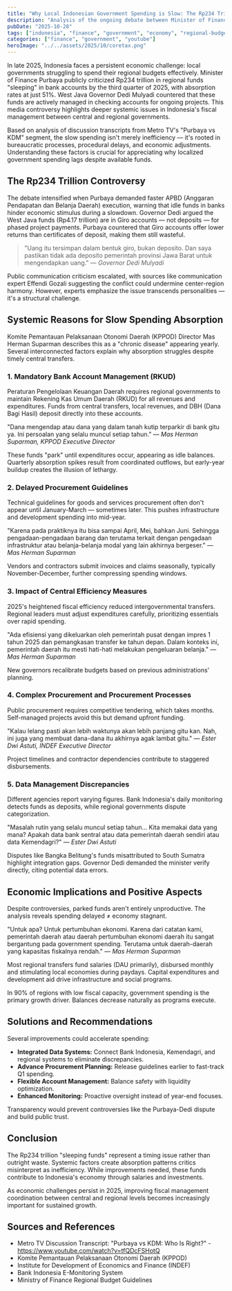 ```yaml
---
title: "Why Local Indonesian Government Spending is Slow: The Rp234 Trillion Controversy"
description: "Analysis of the ongoing debate between Minister of Finance Purbaya and regional governors about parked regional budget funds, revealing systemic reasons for slow APBD absorption."
pubDate: "2025-10-28"
tags: ["indonesia", "finance", "government", "economy", "regional-budgets", "apbd"]
categories: ["finance", "government", "youtube"]
heroImage: "../../assets/2025/10/coretax.png"
---
```


<article class="prose mx-auto">
  <p>
    In late 2025, Indonesia faces a persistent economic challenge: local governments struggling to spend their regional budgets effectively. Minister of Finance Purbaya publicly criticized Rp234 trillion in regional funds "sleeping" in bank accounts by the third quarter of 2025, with absorption rates at just 51%. West Java Governor Dedi Mulyadi countered that these funds are actively managed in checking accounts for ongoing projects. This media controversy highlights deeper systemic issues in Indonesia's fiscal management between central and regional governments.
  </p>

  <p>
    Based on analysis of discussion transcripts from Metro TV's "Purbaya vs KDM" segment, the slow spending isn't merely inefficiency — it's rooted in bureaucratic processes, procedural delays, and economic adjustments. Understanding these factors is crucial for appreciating why localized government spending lags despite available funds.
  </p>

  <h2>The Rp234 Trillion Controversy</h2>

  <p>
    The debate intensified when Purbaya demanded faster APBD (Anggaran Pendapatan dan Belanja Daerah) execution, warning that idle funds in banks hinder economic stimulus during a slowdown. Governor Dedi argued the West Java funds (Rp4.17 trillion) are in Giro accounts — not deposits — for phased project payments. Purbaya countered that Giro accounts offer lower returns than certificates of deposit, making them still wasteful.
  </p>

  <blockquote>
    "Uang itu tersimpan dalam bentuk giro, bukan deposito. Dan saya pastikan tidak ada deposito pemerintah provinsi Jawa Barat untuk mengendapkan uang."  
    — <em>Governor Dedi Mulyadi</em>
  </blockquote>

  <p>
    Public communication criticism escalated, with sources like communication expert Effendi Gozali suggesting the conflict could undermine center-region harmony. However, experts emphasize the issue transcends personalities — it's a structural challenge.
  </p>

  <h2>Systemic Reasons for Slow Spending Absorption</h2>

  <p>
    Komite Pemantauan Pelaksanaan Otonomi Daerah (KPPOD) Director Mas Herman Suparman describes this as a "chronic disease" appearing yearly. Several interconnected factors explain why absorption struggles despite timely central transfers.
  </p>

  <h3>1. Mandatory Bank Account Management (RKUD)</h3>

  <p>
    Peraturan Pengelolaan Keuangan Daerah requires regional governments to maintain Rekening Kas Umum Daerah (RKUD) for all revenues and expenditures. Funds from central transfers, local revenues, and DBH (Dana Bagi Hasil) deposit directly into these accounts.
  </p>

  <p>
    "Dana mengendap atau dana yang dalam tanah kutip terparkir di bank gitu ya. Ini persoalan yang selalu muncul setiap tahun."  
    — <em>Mas Herman Suparman, KPPOD Executive Director</em>
  </p>

  <p>
    These funds "park" until expenditures occur, appearing as idle balances. Quarterly absorption spikes result from coordinated outflows, but early-year buildup creates the illusion of lethargy.
  </p>

  <h3>2. Delayed Procurement Guidelines</h3>

  <p>
    Technical guidelines for goods and services procurement often don't appear until January-March — sometimes later. This pushes infrastructure and development spending into mid-year.
  </p>

  <p>
    "Karena pada praktiknya itu bisa sampai April, Mei, bahkan Juni. Sehingga pengadaan-pengadaan barang dan terutama terkait dengan pengadaan infrastruktur atau belanja-belanja modal yang lain akhirnya bergeser."  
    — <em>Mas Herman Suparman</em>
  </p>

  <p>
    Vendors and contractors submit invoices and claims seasonally, typically November-December, further compressing spending windows.
  </p>

  <h3>3. Impact of Central Efficiency Measures</h3>

  <p>
    2025's heightened fiscal efficiency reduced intergovernmental transfers. Regional leaders must adjust expenditures carefully, prioritizing essentials over rapid spending.
  </p>

  <p>
    "Ada efisiensi yang dikeluarkan oleh pemerintah pusat dengan impres 1 tahun 2025 dan pemangkasan transfer ke tahun depan. Dalam konteks ini, pemerintah daerah itu mesti hati-hati melakukan pengeluaran belanja."  
    — <em>Mas Herman Suparman</em>
  </p>

  <p>
    New governors recalibrate budgets based on previous administrations' planning.
  </p>

  <h3>4. Complex Procurement and Procurement Processes</h3>

  <p>
    Public procurement requires competitive tendering, which takes months. Self-managed projects avoid this but demand upfront funding.
  </p>

  <p>
    "Kalau lelang pasti akan lebih waktunya akan lebih panjang gitu kan. Nah, ini juga yang membuat dana-dana itu akhirnya agak lambat gitu."  
    — <em>Ester Dwi Astuti, INDEF Executive Director</em>
  </p>

  <p>
    Project timelines and contractor dependencies contribute to staggered disbursements.
  </p>

  <h3>5. Data Management Discrepancies</h3>

  <p>
    Different agencies report varying figures. Bank Indonesia's daily monitoring detects funds as deposits, while regional governments dispute categorization.
  </p>

  <p>
    "Masalah rutin yang selalu muncul setiap tahun... Kita memakai data yang mana? Apakah data bank sentral atau data pemerintah daerah sendiri atau data Kemendagri?"  
    — <em>Ester Dwi Astuti</em>
  </p>

  <p>
    Disputes like Bangka Belitung's funds misattributed to South Sumatra highlight integration gaps. Governor Dedi demanded the minister verify directly, citing potential data errors.
  </p>

  <h2>Economic Implications and Positive Aspects</h2>

  <p>
    Despite controversies, parked funds aren't entirely unproductive. The analysis reveals spending delayed ≠ economy stagnant.
  </p>

  <p>
    "Untuk apa? Untuk pertumbuhan ekonomi. Karena dari catatan kami, pemerintah daerah atau daerah pertumbuhan ekonomi daerah itu sangat bergantung pada government spending. Terutama untuk daerah-daerah yang kapasitas fiskalnya rendah."  
    — <em>Mas Herman Suparman</em>
  </p>

  <p>
    Most regional transfers fund salaries (DAU primarily), disbursed monthly and stimulating local economies during paydays. Capital expenditures and development aid drive infrastructure and social programs.
  </p>

  <p>
    In 90% of regions with low fiscal capacity, government spending is the primary growth driver. Balances decrease naturally as programs execute.
  </p>

  <h2>Solutions and Recommendations</h2>

  <p>
    Several improvements could accelerate spending:
  </p>

  <ul>
    <li><strong>Integrated Data Systems:</strong> Connect Bank Indonesia, Kemendagri, and regional systems to eliminate discrepancies.</li>
    <li><strong>Advance Procurement Planning:</strong> Release guidelines earlier to fast-track Q1 spending.</li>
    <li><strong>Flexible Account Management:</strong> Balance safety with liquidity optimization.</li>
    <li><strong>Enhanced Monitoring:</strong> Proactive oversight instead of year-end focuses.</li>
  </ul>

  <p>
    Transparency would prevent controversies like the Purbaya-Dedi dispute and build public trust.
  </p>

  <h2>Conclusion</h2>

  <p>
    The Rp234 trillion "sleeping funds" represent a timing issue rather than outright waste. Systemic factors create absorption patterns critics misinterpret as inefficiency. While improvements needed, these funds contribute to Indonesia's economy through salaries and investments.
  </p>

  <p>
    As economic challenges persist in 2025, improving fiscal management coordination between central and regional levels becomes increasingly important for sustained growth.
  </p>

  <h2>Sources and References</h2>

  <ul>
    <li>Metro TV Discussion Transcript: "Purbaya vs KDM: Who Is Right?" - <a href="https://www.youtube.com/watch?v=tfQDcFSHotQ" target="_blank">https://www.youtube.com/watch?v=tfQDcFSHotQ</a></li>
    <li>Komite Pemantauan Pelaksanaan Otonomi Daerah (KPPOD)</li>
    <li>Institute for Development of Economics and Finance (INDEF)</li>
    <li>Bank Indonesia E-Monitoring System</li>
    <li>Ministry of Finance Regional Budget Guidelines</li>
  </ul>
</article>
